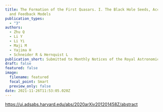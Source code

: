 ```yaml
---
title: The Formation of the First Quasars. I. The Black Hole Seeds, Accretion
  and Feedback Models
publication_types:
  - "3"
authors:
  - Zhu Q
  - Li Y
  - Li Yi
  - Maji M
  - Yajima H
  - Schneider R & Hernquist L
publication_short: Submitted to Monthly Notices of the Royal Astronomical Society (MNRAS)
draft: false
featured: false
image:
  filename: featured
  focal_point: Smart
  preview_only: false
date: 2021-11-26T11:53:05.020Z
---
```

<https://ui.adsabs.harvard.edu/abs/2020arXiv201201458Z/abstract>